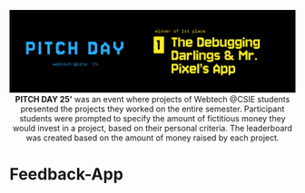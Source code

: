 <p align="center">
  <img src="./pitch-day-badge.png" alt="First place winner at PITCH DAY 2025"/>
  <b>PITCH DAY 25’</b> was an event where projects of Webtech @CSIE students presented the projects they worked on the entire semester. Participant students were prompted to specify the amount of fictitious money they would invest in a project, based on their personal criteria. The leaderboard was created based on the amount of money raised by each project.
</p>

# Feedback-App

